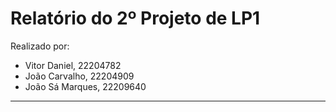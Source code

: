 # Relatório do 2º Projeto de LP1

 Realizado por:
- Vitor Daniel, 22204782
- João Carvalho, 22204909
- João Sá Marques, 22209640

------------

